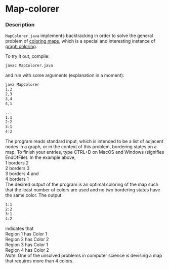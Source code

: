 # Map-colorer

### Description

`MapColorer.java` implements backtracking in order to solve the general problem of [coloring maps](https://en.wikipedia.org/wiki/Map_coloring), which is a special and interesting instance of [graph coloring](https://en.wikipedia.org/wiki/Graph_coloring).

To try it out, compile:

```sh
javac MapColorer.java
```

and run with some arguments (explanation in a moment):

```sh
java MapColorer
1,2
2,3
3,4
4,1

...
1:1
2:2
3:1
4:2
```

The program reads standard input, which is intended to be a list of adjacent nodes in a graph, or in the context of this problem, bordering states on a map. To finish your entries, type CTRL+D on MacOS and Windows (signifies EndOfFile). In the example above,\
1 borders 2\
2 borders 3\
3 borders 4 and\
4 borders 1\
The desired output of the program is an optimal coloring of the map such that the least number of colors are used and no two bordering states have the same color. The output

```sh
1:1
2:2
3:1
4:2
```

indicates that\
Region 1 has Color 1\
Region 2 has Color 2\
Region 3 has Color 1\
Region 4 has Color 2\
_Note_: One of the unsolved problems in computer science is devising a map that requires more than 4 colors.
